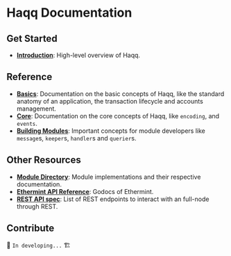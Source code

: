 <!--
layout: home
title: Haqq Documentation
description: Haqq is a scalable and interoperable Ethereum, built on Proof-of-Stake with fast-finality.
sections:
  - title: Introduction
    desc: Read a high-level overview of Haqq and its architecture.
    url: /intro
    icon: ethereum-intro
  - title: Basics
    desc: Start with the basic concepts of Haqq, like accounts and transactions.
    url: /basics
    icon: basics
  - title: Core Concepts
    desc: Read about the core concepts like encoding and events.
    url: /core
    icon: core
stack:
  - title: Cosmos SDK
    desc: The SDK is the world’s most popular framework for building application-specific blockchains.
    color: "#5064FB"
    label: sdk
    url: http://docs.cosmos.network
  - title: Ethereum
    desc: Ethereum is a global, open-source platform for decentralized applications.
    color: "#1A1F36"
    label: ethereum-black
    url: https://eth.wiki
  - title: Tendermint Core
    desc: The leading BFT engine for building blockchains, powering Haqq.
    color: "#00BB00"
    label: core
    url: http://docs.tendermint.com
footer:
  newsletter: false
aside: false
-->

# Haqq Documentation

## Get Started

- **[Introduction](./intro/overview.md)**: High-level overview of Haqq.

## Reference

- **[Basics](./basics/)**: Documentation on the basic concepts of Haqq, like the standard anatomy of an application, the transaction lifecycle and accounts management.
- **[Core](./core/)**: Documentation on the core concepts of Haqq, like `encoding`, and `events`.
- **[Building Modules](https://github.com/cosmos/cosmos-sdk/tree/main/docs/building-modules)**: Important concepts for module developers like `message`s, `keeper`s, `handler`s and `querier`s.

## Other Resources

- **[Module Directory](../x/)**: Module implementations and their respective documentation.
- **[Ethermint API Reference](https://godoc.org/github.com/tharsis/ethermint)**: Godocs of Ethermint.
- **[REST API spec](https://cosmos.network/rpc/)**: List of REST endpoints to interact with an full-node through REST.

## Contribute

🚧 `In developing...` 🏗
